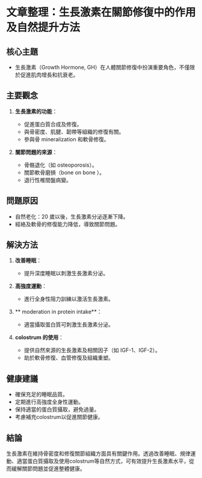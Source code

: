# 文章整理：生長激素在關節修復中的作用及自然提升方法

## 核心主題
- 生長激素（Growth Hormone, GH）在人體關節修復中扮演重要角色，不僅限於促進肌肉增長和抗衰老。

## 主要觀念
1. **生長激素的功能**：
   - 促進蛋白質合成及修復。
   - 與骨密度、肌腱、韌帶等組織的修復有關。
   - 參與骨 mineralization 和軟骨修復。

2. **關節問題的來源**：
   - 骨骼退化（如 osteoporosis）。
   - 關節軟骨磨損（bone on bone ）。
   - 退行性椎間盤病變。

## 問題原因
- 自然老化：20 歲以後，生長激素分泌逐漸下降。
- 經絡及軟骨的修復能力降低，導致關節問題。

## 解決方法
1. **改善睡眠**：
   - 提升深度睡眠以刺激生長激素分泌。

2. **高強度運動**：
   - 進行全身性阻力訓練以激活生長激素。

3. ** moderation in protein intake**：
   - 適當攝取蛋白質可刺激生長激素分泌。

4. **colostrum 的使用**：
   - 提供自然來源的生長激素及相關因子（如 IGF-1、IGF-2）。
   - 助於軟骨修復、血管修復及組織重塑。

## 健康建議
- 確保充足的睡眠品質。
- 定期進行高強度全身性運動。
- 保持適當的蛋白質攝取，避免過量。
- 考慮補充colostrum以促進關節健康。

## 結論
生長激素在維持骨密度和修復關節組織方面具有關鍵作用。透過改善睡眠、規律運動、適當蛋白質攝取及使用colostrum等自然方式，可有效提升生長激素水平，從而緩解關節問題並促進整體健康。